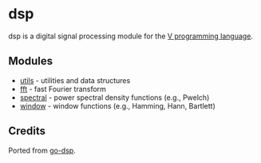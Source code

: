 # dsp

dsp is a digital signal processing module for the [V programming language](https://vlang.io).

## Modules
* [utils](utils) - utilities and data structures
* [fft](fft) - fast Fourier transform
* [spectral](spectral) - power spectral density functions (e.g., Pwelch)
* [window](window) - window functions (e.g., Hamming, Hann, Bartlett)

## Credits
Ported from [go-dsp](https://github.com/mjibson/go-dsp).

